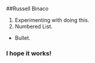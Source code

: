 ##Russell Binaco
1. Experimenting with doing this.
2. Numbered List.
* Bullet.
### I hope it works!
